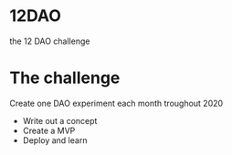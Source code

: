# 12DAO
the 12 DAO challenge

# The challenge

Create one DAO experiment each month troughout 2020

- Write out a concept
- Create a MVP
- Deploy and learn

